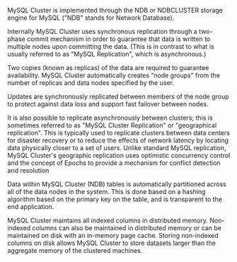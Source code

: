 MySQL Cluster is implemented through the NDB or NDBCLUSTER storage engine for MySQL ("NDB" stands for Network Database).

Internally MySQL Cluster uses synchronous replication through a two-phase commit mechanism in order to guarantee that data is written to multiple nodes upon committing the data. (This is in contrast to what is usually referred to as "MySQL Replication", which is asynchronous.)

Two copies (known as replicas) of the data are required to guarantee availability. MySQL Cluster automatically creates “node groups” from the number of replicas and data nodes specified by the user.

Updates are synchronously replicated between members of the node group to protect against data loss and support fast failover between nodes.

It is also possible to replicate asynchronously between clusters; this is sometimes referred to as "MySQL Cluster Replication" or "geographical replication". This is typically used to replicate clusters between data centers for disaster recovery or to reduce the effects of network latency by locating data physically closer to a set of users. Unlike standard MySQL replication, MySQL Cluster's geographic replication uses optimistic concurrency control and the concept of Epochs to provide a mechanism for conflict detection and resolution

Data within MySQL Cluster (NDB) tables is automatically partitioned across all of the data nodes in the system. This is done based on a hashing algorithm based on the primary key on the table, and is transparent to the end application.

MySQL Cluster maintains all indexed columns in distributed memory. Non-indexed columns can also be maintained in distributed memory or can be maintained on disk with an in-memory page cache. Storing non-indexed columns on disk allows MySQL Cluster to store datasets larger than the aggregate memory of the clustered machines.

